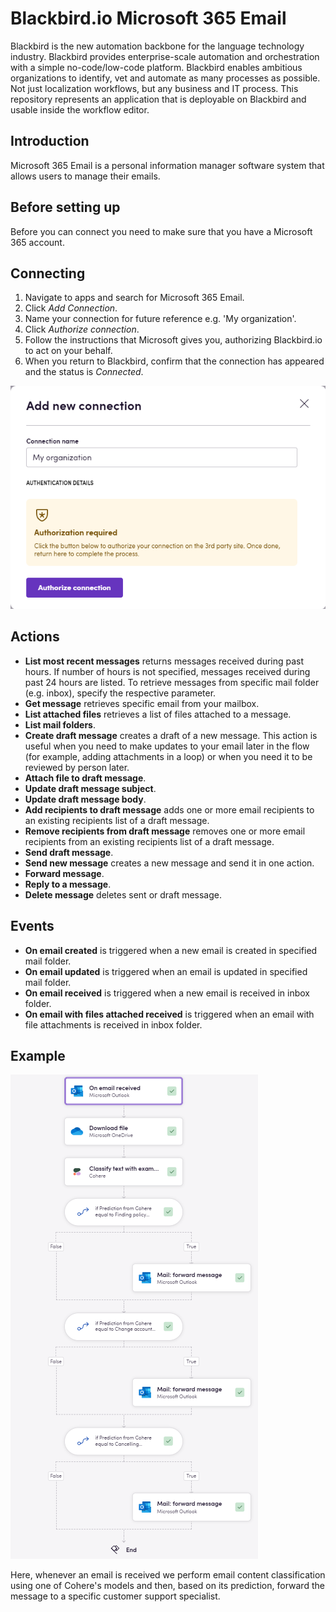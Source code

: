 # Blackbird.io Microsoft 365 Email

Blackbird is the new automation backbone for the language technology industry. Blackbird provides enterprise-scale automation and orchestration with a simple no-code/low-code platform. Blackbird enables ambitious organizations to identify, vet and automate as many processes as possible. Not just localization workflows, but any business and IT process. This repository represents an application that is deployable on Blackbird and usable inside the workflow editor.

## Introduction

<!-- begin docs -->

Microsoft 365 Email is a personal information manager software system that allows users to manage their emails.

## Before setting up

Before you can connect you need to make sure that you have a Microsoft 365 account.

## Connecting

1. Navigate to apps and search for Microsoft 365 Email.
2. Click _Add Connection_.
3. Name your connection for future reference e.g. 'My organization'.
4. Click _Authorize connection_.
5. Follow the instructions that Microsoft gives you, authorizing Blackbird.io to act on your behalf. 
6. When you return to Blackbird, confirm that the connection has appeared and the status is _Connected_.

![Connecting](image/README/connecting.png)

## Actions

- **List most recent messages** returns messages received during past hours. If number of hours is not specified, messages received during past 24 hours are listed. To retrieve messages from specific mail folder (e.g. inbox), specify the respective parameter.
- **Get message** retrieves specific email from your mailbox.
- **List attached files** retrieves a list of files attached to a message.
- **List mail folders**.
- **Create draft message** creates a draft of a new message. This action is useful when you need to make updates to your email later in the flow (for example, adding attachments in a loop) or when you need it to be reviewed by person later.
- **Attach file to draft message**.
- **Update draft message subject**.
- **Update draft message body**.
- **Add recipients to draft message** adds one or more email recipients to an existing recipients list of a draft message.
- **Remove recipients from draft message** removes one or more email recipients from an existing recipients list of a draft message.
- **Send draft message**.
- **Send new message** creates a new message and send it in one action.
- **Forward message**.
- **Reply to a message**.
- **Delete message** deletes sent or draft message.

## Events

- **On email created** is triggered when a new email is created in specified mail folder.
- **On email updated** is triggered when an email is updated in specified mail folder.
- **On email received** is triggered when a new email is received in inbox folder.
- **On email with files attached received** is triggered when an email with file attachments is received in inbox folder.

## Example

![example](image/README/example.png)

Here, whenever an email is received we perform email content classification using one of Cohere's models and then, based on its prediction, forward the message to a specific customer support specialist.

<!-- end docs -->
